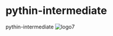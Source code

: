# pythin-intermediate
pythin-intermediate
![logo7](https://user-images.githubusercontent.com/45458569/78848057-9807b800-7a4b-11ea-921b-3fca48e4ee80.png)
